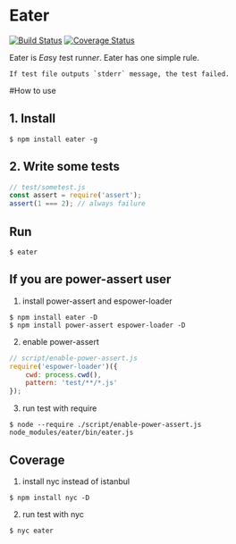 Eater
===============
[![Build Status](https://travis-ci.org/yosuke-furukawa/eater.svg?branch=master)](https://travis-ci.org/yosuke-furukawa/eater)
[![Coverage Status](https://coveralls.io/repos/github/yosuke-furukawa/eater/badge.svg?branch=master)](https://coveralls.io/github/yosuke-furukawa/eater?branch=master)

Eater is *Ea*sy *t*est runn*er*.
Eater has one simple rule.

```
If test file outputs `stderr` message, the test failed.
```

#How to use

## 1. Install

```
$ npm install eater -g
```

## 2. Write some tests

```js
// test/sometest.js
const assert = require('assert');
assert(1 === 2); // always failure
```

## Run

```
$ eater
```

## If you are power-assert user

1. install power-assert and espower-loader

```
$ npm install eater -D
$ npm install power-assert espower-loader -D
```

2. enable power-assert

```js
// script/enable-power-assert.js
require('espower-loader')({
    cwd: process.cwd(),
    pattern: 'test/**/*.js'
});
```

3. run test with require

```
$ node --require ./script/enable-power-assert.js node_modules/eater/bin/eater.js
```

## Coverage

1. install nyc instead of istanbul

```
$ npm install nyc -D
```

2. run test with nyc

```
$ nyc eater
```

